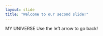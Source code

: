 ```yaml
---
layout: slide
title: "Welcome to our second slide!"
---
```

MY UNIVERSE
Use the left arrow to go back!
